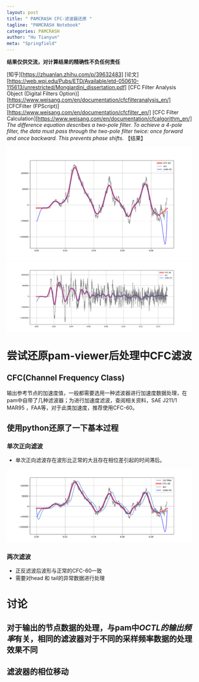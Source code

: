 ```yaml
---
layout: post
title: " PAMCRASH CFC-滤波器还原 "
tagline: "PAMCRASH Notebook"
categories: PAMCRASH
author: "Hu Tianyun"
meta: "Springfield"
---
```

**结果仅供交流，对计算结果的精确性不负任何责任**

[知乎][https://zhuanlan.zhihu.com/p/39632483]
[论文][https://web.wpi.edu/Pubs/ETD/Available/etd-050610-115613/unrestricted/Mongiardini_dissertation.pdf]
[CFC Filter Analysis Object (Digital Filters Option)][https://www.weisang.com/en/documentation/cfcfilteranalysis_en/]
[CFCFilter (FPScript)][https://www.weisang.com/en/documentation/cfcfilter_en/]
[CFC Filter Calculation][https://www.weisang.com/en/documentation/cfcalgorithm_en/]
*The difference equation describes a two-pole filter. To achieve a 4-pole filter, the data must pass through the two-pole filter twice: once forward and once backward. This prevents phase shifts.*
【结果】

<img src="/post_img/PAM-CFC-Filter/1-10000.png" data-canonical-src="/post_img/PAM-CFC-Filter/1-10000.png" />

<img src="/post_img/PAM-CFC-Filter/0.2-10000.png" data-canonical-src="/post_img/PAM-CFC-Filter/0.2-10000.png" />


# 尝试还原pam-viewer后处理中CFC滤波
## CFC(Channel Frequency Class)
输出参考节点的加速度值，一般都需要选用一种滤波器进行加速度数据处理，在pam中自带了几种滤波器；为进行加速度滤波，查阅相关资料，SAE J211/1 MAR95 ，FAA等，对于此类加速度，推荐使用CFC-60。

## 使用python还原了一下基本过程

### 单次正向滤波
 * 单次正向滤波存在波形比正常的大且存在相位差引起的时间滞后。
<img src="/post_img/PAM-CFC-Filter/1-10000-1.png" data-canonical-src="/post_img/PAM-CFC-Filter/1-10000-1.png" />

### 两次滤波
 * 正反滤波后波形与正常的CFC-60一致
 * 需要对head 和 tail的异常数据进行处理


# 讨论
## 对于输出的节点数据的处理，与pam中*OCTL的输出频率*有关，相同的滤波器对于不同的采样频率数据的处理效果不同
## 滤波器的相位移动
